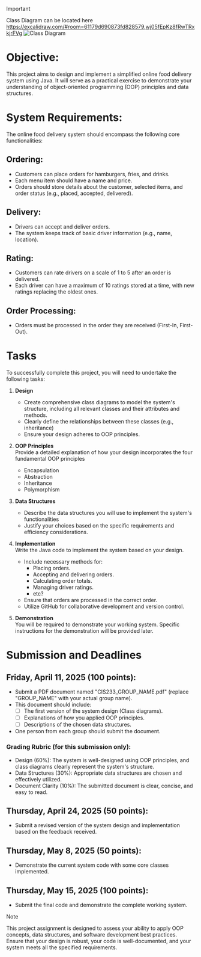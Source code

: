 > [!IMPORTANT]
> Class Diagram can be located here 
> https://excalidraw.com/#room=61179d690873fd828579,wj05fEpKz8fRwTRxkjrFVg
> ![Class Diagram](https://github.com/user-attachments/assets/833cfb94-9732-49c4-a2dc-de0789c32c83)


# Objective:
This project aims to design and implement a simplified online food delivery system
using Java. It will serve as a practical exercise to demonstrate your understanding of
object-oriented programming (OOP) principles and data structures.

# System Requirements:
The online food delivery system should encompass the following core functionalities:

## Ordering:
  - Customers can place orders for hamburgers, fries, and drinks.
  - Each menu item should have a name and price.
  - Orders should store details about the customer, selected items, and order status (e.g., placed, accepted, delivered).
    
## Delivery:
  - Drivers can accept and deliver orders.
  - The system keeps track of basic driver information (e.g., name, location).
    
## Rating:
  - Customers can rate drivers on a scale of 1 to 5 after an order is delivered.
  - Each driver can have a maximum of 10 ratings stored at a time, with new ratings replacing the oldest ones.
    
## Order Processing:
  - Orders must be processed in the order they are received (First-In, First-Out).
    
# Tasks
To successfully complete this project, you will need to undertake the following tasks:

1. **Design**
    - Create comprehensive class diagrams to model the system's structure, including all relevant classes and their attributes and methods.
    - Clearly define the relationships between these classes (e.g., inheritance)
    - Ensure your design adheres to OOP principles.
      
2. **OOP Principles**  
  Provide a detailed explanation of how your design incorporates the four fundamental OOP principles
    - Encapsulation
    - Abstraction
    - Inheritance
    - Polymorphism
      
3. **Data Structures**
    - Describe the data structures you will use to implement the system's functionalities
    - Justify your choices based on the specific requirements and efficiency considerations.
      
4. **Implementation**  
  Write the Java code to implement the system based on your design.
    - Include necessary methods for:
      - Placing orders.
      - Accepting and delivering orders.
      - Calculating order totals.
      - Managing driver ratings.
      - etc?
    - Ensure that orders are processed in the correct order.
    - Utilize GitHub for collaborative development and version control.
      
5. **Demonstration**  
  You will be required to demonstrate your working system. Specific instructions for the demonstration will be provided later.

# Submission and Deadlines

## Friday, April 11, 2025 (100 points):
  - Submit a PDF document named "CIS233_GROUP_NAME.pdf" (replace "GROUP_NAME" with your actual group name).
  - This document should include:
    - [ ] The first version of the system design (Class diagrams).
    - [ ] Explanations of how you applied OOP principles.
    - [ ] Descriptions of the chosen data structures.
  - One person from each group should submit the document.
    
### Grading Rubric (for this submission only):
  - Design (60%): The system is well-designed using OOP principles, and class diagrams clearly represent the system's structure.
  - Data Structures (30%): Appropriate data structures are chosen and effectively utilized.
  - Document Clarity (10%): The submitted document is clear, concise, and easy to read.
    
## Thursday, April 24, 2025 (50 points):
  - Submit a revised version of the system design and implementation based on the feedback received.
    
## Thursday, May 8, 2025 (50 points):
  - Demonstrate the current system code with some core classes implemented.
    
## Thursday, May 15, 2025 (100 points):
  - Submit the final code and demonstrate the complete working system.
> [!NOTE]
> This project assignment is designed to assess your ability to apply OOP concepts, data
structures, and software development best practices. Ensure that your design is robust,
your code is well-documented, and your system meets all the specified requirements.


